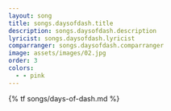 ```yaml
---
layout: song
title: songs.daysofdash.title
description: songs.daysofdash.description
lyricist: songs.daysofdash.lyricist
comparranger: songs.daysofdash.comparranger
image: assets/images/02.jpg
order: 3
colors:
  - - pink
---
```


{% tf songs/days-of-dash.md %}
